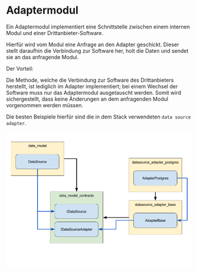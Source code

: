 # Adaptermodul

Ein Adaptermodul implementiert eine Schnittstelle zwischen einem internen Modul und einer Drittanbieter-Software.

Hierfür wird vom Modul eine Anfrage an den Adapter geschickt. Dieser stellt
daraufhin die Verbindung zur Software her, holt die Daten und sendet sie an das
anfragende Modul.

Der Vorteil:

Die Methode, welche die Verbindung zur Software des Drittanbieters herstellt,
ist lediglich im Adapter implementiert; bei einem Wechsel der Software muss nur
das Adaptermodul ausgetauscht werden. Somit wird sichergestellt, dass keine
Änderungen an dem anfragenden Modul vorgenommen werden müssen.

Die besten Beispiele hierfür sind die in dem Stack verwendeten `data source
adapter`.

![](images/adapters.png)
